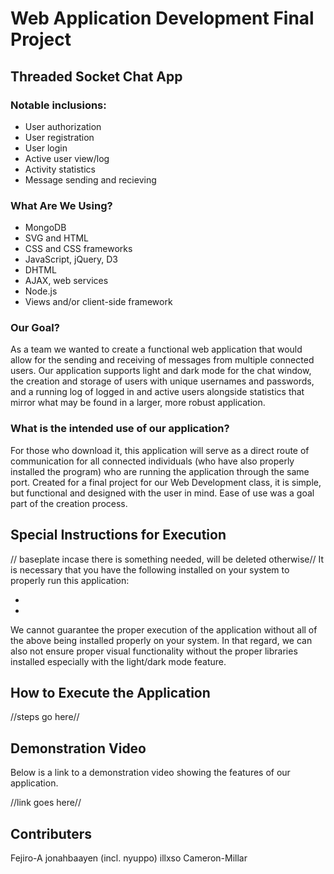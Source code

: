 # Web Application Development Final Project
## Threaded Socket Chat App

### Notable inclusions:
- User authorization
- User registration
- User login
- Active user view/log
- Activity statistics
- Message sending and recieving

### What Are We Using?
- MongoDB
- SVG and HTML
- CSS and CSS frameworks
- JavaScript, jQuery, D3
- DHTML
- AJAX, web services
- Node.js
- Views and/or client-side framework

### Our Goal?

As a team we wanted to create a functional web application that would allow for the sending and receiving of messages from multiple connected users. Our application supports light and dark mode for the chat window, the creation and storage of users with unique usernames and passwords, and a running log of logged in and active users alongside statistics that mirror what may be found in a larger, more robust application.

### What is the intended use of our application?

For those who download it, this application will serve as a direct route of communication for all connected individuals (who have also properly installed the program) who are running the application through the same port. Created for a final project for our Web Development class, it is simple, but functional and designed with the user in mind. Ease of use was a goal part of the creation process. 

## Special Instructions for Execution


// baseplate incase there is something needed, will be deleted otherwise//
It is necessary that you have the following installed on your system to properly run this application:

- 
- 

We cannot guarantee the proper execution of the application without all of the above being installed properly on your system. In that regard, we can also not ensure proper visual functionality without the proper libraries installed especially with the light/dark mode feature.


## How to Execute the Application

//steps go here//

## Demonstration Video

Below is a link to a demonstration video showing the features of our application.

//link goes here//

## Contributers

Fejiro-A
jonahbaayen (incl. nyuppo)
illxso
Cameron-Millar 
